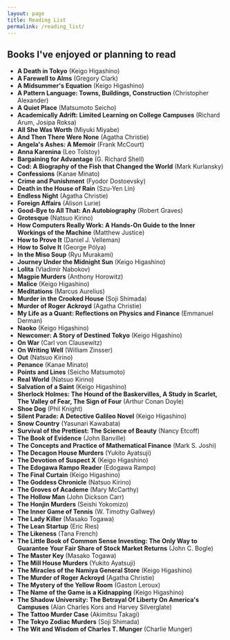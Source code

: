 ```yaml
---
layout: page
title: Reading List
permalink: /reading_list/
---
```


## Books I've enjoyed or planning to read

- **A Death in Tokyo** (Keigo Higashino)
- **A Farewell to Alms** (Gregory Clark)
- **A Midsummer's Equation** (Keigo Higashino)
- **A Pattern Language: Towns, Buildings, Construction** (Christopher Alexander)
- **A Quiet Place** (Matsumoto Seicho)
- **Academically Adrift: Limited Learning on College Campuses** (Richard Arum, Josipa Roksa)
- **All She Was Worth** (Miyuki Miyabe)
- **And Then There Were None** (Agatha Christie)
- **Angela's Ashes: A Memoir** (Frank McCourt)
- **Anna Karenina** (Leo Tolstoy)
- **Bargaining for Advantage** (G. Richard Shell)
- **Cod: A Biography of the Fish that Changed the World** (Mark Kurlansky)
- **Confessions** (Kanae Minato)
- **Crime and Punishment** (Fyodor Dostoevsky)
- **Death in the House of Rain** (Szu-Yen Lin)
- **Endless Night** (Agatha Christie)
- **Foreign Affairs** (Alison Lurie)
- **Good-Bye to All That: An Autobiography** (Robert Graves)
- **Grotesque** (Natsuo Kirino)
- **How Computers Really Work: A Hands-On Guide to the Inner Workings of the Machine** (Matthew Justice)
- **How to Prove It** (Daniel J. Velleman)
- **How to Solve It** (George Pólya)
- **In the Miso Soup** (Ryu Murakami)
- **Journey Under the Midnight Sun** (Keigo Higashino)
- **Lolita** (Vladimir Nabokov)
- **Magpie Murders** (Anthony Horowitz)
- **Malice** (Keigo Higashino)
- **Meditations** (Marcus Aurelius)
- **Murder in the Crooked House** (Soji Shimada)
- **Murder of Roger Ackroyd** (Agatha Christie)
- **My Life as a Quant: Reflections on Physics and Finance** (Emmanuel Derman)
- **Naoko** (Keigo Higashino)
- **Newcomer: A Story of Destined Tokyo** (Keigo Higashino)
- **On War** (Carl von Clausewitz)
- **On Writing Well** (William Zinsser)
- **Out** (Natsuo Kirino)
- **Penance** (Kanae Minato)
- **Points and Lines** (Seicho Matsumoto)
- **Real World** (Natsuo Kirino)
- **Salvation of a Saint** (Keigo Higashino)
- **Sherlock Holmes: The Hound of the Baskervilles, A Study in Scarlet, The Valley of Fear, The Sign of Four** (Arthur Conan Doyle)
- **Shoe Dog** (Phil Knight)
- **Silent Parade: A Detective Galileo Novel** (Keigo Higashino)
- **Snow Country** (Yasunari Kawabata)
- **Survival of the Prettiest: The Science of Beauty** (Nancy Etcoff)
- **The Book of Evidence** (John Banville)
- **The Concepts and Practice of Mathematical Finance** (Mark S. Joshi)
- **The Decagon House Murders** (Yukito Ayatsuji)
- **The Devotion of Suspect X** (Keigo Higashino)
- **The Edogawa Rampo Reader** (Edogawa Rampo)
- **The Final Curtain** (Keigo Higashino)
- **The Goddess Chronicle** (Natsuo Kirino)
- **The Groves of Academe** (Mary McCarthy)
- **The Hollow Man** (John Dickson Carr)
- **The Honjin Murders** (Seishi Yokomizo)
- **The Inner Game of Tennis** (W. Timothy Gallwey)
- **The Lady Killer** (Masako Togawa)
- **The Lean Startup** (Eric Ries)
- **The Likeness** (Tana French)
- **The Little Book of Common Sense Investing: The Only Way to Guarantee Your Fair Share of Stock Market Returns** (John C. Bogle)
- **The Master Key** (Masako Togawa)
- **The Mill House Murders** (Yukito Ayatsuji)
- **The Miracles of the Namiya General Store** (Keigo Higashino)
- **The Murder of Roger Ackroyd** (Agatha Christie)
- **The Mystery of the Yellow Room** (Gaston Leroux)
- **The Name of the Game is a Kidnapping** (Keigo Higashino)
- **The Shadow University: The Betrayal Of Liberty On America's Campuses** (Alan Charles Kors and Harvey Silverglate)
- **The Tattoo Murder Case** (Akimitsu Takagi)
- **The Tokyo Zodiac Murders** (Soji Shimada)
- **The Wit and Wisdom of Charles T. Munger** (Charlie Munger)
